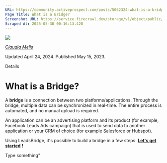 ```yaml
---
URL: https://community.activeprospect.com/posts/5062324-what-is-a-bridge
Page Title: What is a Bridge?
Screenshot URL: https://service.firecrawl.dev/storage/v1/object/public/media/screenshot-bad91d92-7da6-449f-8826-fa6129258288.png
Scraped At: 2025-05-30 00:16:13.428
---
```


[![](https://content2.bloomfire.com/avatars/users/1451136/thumb/thumbnail.png?f=1623686660&Expires=1748567764&Signature=Q7x0EwlxES0hvUgBHOYTTGeGR3odqFWLEzt7O-xmCXlP96mar1s5oe9tW3fMpzluxTm11P9GYwlqaEZzVQoiPHx5Em9I8Zg9SieGpWMPxP~zejUlB9Kdkje0AR2sl6YPYOEivTAjQuDSX6l6GvCgOgDMNLH3WzK0p~K6PLRhSIJngXS~mM3tMk1CaX4yCakXlTKQROVt2bZuKLbAWOlp742ugbt4wRxc4nnSEG1pEjwuFGnUeOvPdFljX9y1m6mzKMdH73FRM3yhu285pMQf4YR6ClB1L2SbAju0wVyUrSU5OlrMU1~sZloQeSNNUoeqkHR2feRCiE-B4cGRd5-r9A__&Key-Pair-Id=APKAIDFCFZ2UHE5LPIUA)](https://community.activeprospect.com/memberships/8017840-claudia-melis)

[_Claudia Melis_](https://community.activeprospect.com/memberships/8017840-claudia-melis)

Updated April 24, 2024. Published May 15, 2023.

Details

# What is a Bridge?

A **bridge** is a connection between two platforms/applications. Through the bridge, multiple data can be synchronized in real-time. The entire process is automated, and no manual upload is required.

An application can be an advertising platform and its product (for example, Facebook Leads Ads campaign) that is used to send data to another application or your CRM of choice (for example Salesforce or Hubspot).

Using LeadsBridge, it's possible to build a bridge in a few steps: [**Let's get started**](https://community.activeprospect.com/posts/5062321-step-by-step-guide-on-how-to-create-a-bridge) **!**

Type something"

